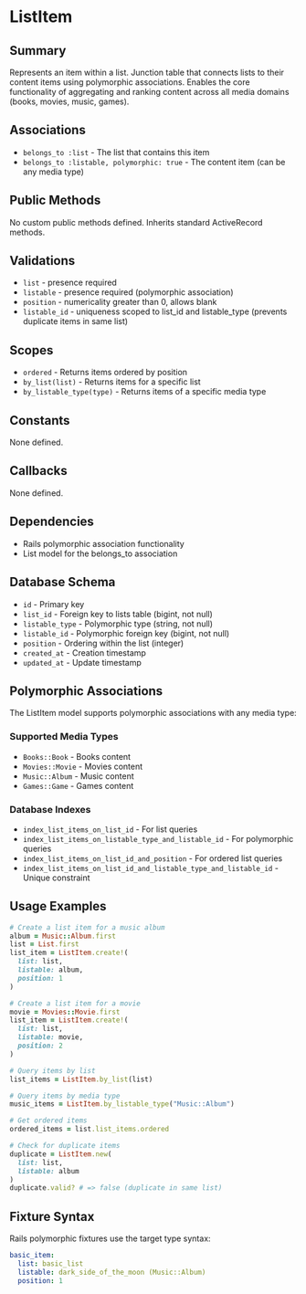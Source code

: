 # ListItem

## Summary
Represents an item within a list. Junction table that connects lists to their content items using polymorphic associations. Enables the core functionality of aggregating and ranking content across all media domains (books, movies, music, games).

## Associations
- `belongs_to :list` - The list that contains this item
- `belongs_to :listable, polymorphic: true` - The content item (can be any media type)

## Public Methods
No custom public methods defined. Inherits standard ActiveRecord methods.

## Validations
- `list` - presence required
- `listable` - presence required (polymorphic association)
- `position` - numericality greater than 0, allows blank
- `listable_id` - uniqueness scoped to list_id and listable_type (prevents duplicate items in same list)

## Scopes
- `ordered` - Returns items ordered by position
- `by_list(list)` - Returns items for a specific list
- `by_listable_type(type)` - Returns items of a specific media type

## Constants
None defined.

## Callbacks
None defined.

## Dependencies
- Rails polymorphic association functionality
- List model for the belongs_to association

## Database Schema
- `id` - Primary key
- `list_id` - Foreign key to lists table (bigint, not null)
- `listable_type` - Polymorphic type (string, not null)
- `listable_id` - Polymorphic foreign key (bigint, not null)
- `position` - Ordering within the list (integer)
- `created_at` - Creation timestamp
- `updated_at` - Update timestamp

## Polymorphic Associations
The ListItem model supports polymorphic associations with any media type:

### Supported Media Types
- `Books::Book` - Books content
- `Movies::Movie` - Movies content
- `Music::Album` - Music content
- `Games::Game` - Games content

### Database Indexes
- `index_list_items_on_list_id` - For list queries
- `index_list_items_on_listable_type_and_listable_id` - For polymorphic queries
- `index_list_items_on_list_id_and_position` - For ordered list queries
- `index_list_items_on_list_id_and_listable_type_and_listable_id` - Unique constraint

## Usage Examples
```ruby
# Create a list item for a music album
album = Music::Album.first
list = List.first
list_item = ListItem.create!(
  list: list,
  listable: album,
  position: 1
)

# Create a list item for a movie
movie = Movies::Movie.first
list_item = ListItem.create!(
  list: list,
  listable: movie,
  position: 2
)

# Query items by list
list_items = ListItem.by_list(list)

# Query items by media type
music_items = ListItem.by_listable_type("Music::Album")

# Get ordered items
ordered_items = list.list_items.ordered

# Check for duplicate items
duplicate = ListItem.new(
  list: list,
  listable: album
)
duplicate.valid? # => false (duplicate in same list)
```

## Fixture Syntax
Rails polymorphic fixtures use the target type syntax:
```yaml
basic_item:
  list: basic_list
  listable: dark_side_of_the_moon (Music::Album)
  position: 1
``` 